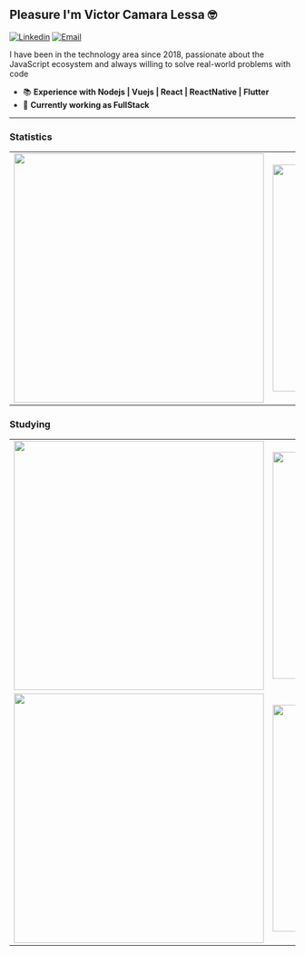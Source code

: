 <h2>Pleasure I'm Victor Camara Lessa 🤓</h2>

[![Linkedin](https://img.shields.io/badge/-LinkedIn-blue?style=flat&logo=Linkedin&logoColor=white)](https://www.linkedin.com/in/victorcamaralessa/)
[![Email](https://img.shields.io/badge/-Outlook-blue?style=flat&logo=Mail&logoColor=white)](mailto:victordsgnr@gmail.com)

I have been in the technology area since 2018, passionate about the JavaScript ecosystem and always willing to solve real-world problems with code

- 📚 <b>Experience with Nodejs | Vuejs | React | ReactNative | Flutter</b>
- 🚀 <b>Currently working as FullStack</b>

<hr>

<h3>Statistics</h3>

<center>
    <table align="center">
      <tr>
          <td>
            <img width="440px" align="center" src="https://github-readme-stats.vercel.app/api?username=victorLessa&count_private=true&hide_border=true" />
          </td>
          <td>
            <img width="400px" align="center" src="https://github-readme-stats.vercel.app/api/top-langs/?username=victorLessa&hide=html&layout=compact&count_private=true&hide_border=true" />               
          </td>
      </tr>  
    </table>
</center>

<h3>Studying</h3>

<center>
    <table align="center">
      <tr>
          <td>
            <img width="440px" align="center" src="https://github-readme-stats.vercel.app/api/pin?username=victorLessa&repo=facebook-clone-react-native" />
          </td>
          <td>
            <img width="400px" align="center" src="https://github-readme-stats.vercel.app/api/pin?username=victorLessa&repo=painel-front" />               
          </td>
      </tr>  
      <tr>
          <td>
            <img width="440px" align="center" src="https://github-readme-stats.vercel.app/api/pin?username=victorLessa&repo=eUni-App-Flutter" />
          </td>
          <td>
            <img width="400px" align="center" src="https://github-readme-stats.vercel.app/api/pin?username=victorLessa&repo=zombie-apocalypse" />               
          </td>
      </tr>  
    </table>
</center>
